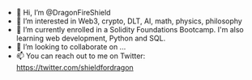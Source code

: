 - 👋 Hi, I’m @DragonFireShield
- 👀 I’m interested in Web3, crypto, DLT, AI, math, physics, philosophy
- 🌱 I’m currently enrolled in a Solidity Foundations Bootcamp. I'm also learning web development, Python and SQL.
- 💞️ I’m looking to collaborate on ...
- 📫 You can reach out to me on Twitter: https://twitter.com/shieldfordragon

<!---
DragonFireShield/DragonFireShield is a ✨ special ✨ repository because its `README.md` (this file) appears on your GitHub profile.
You can click the Preview link to take a look at your changes.
--->
